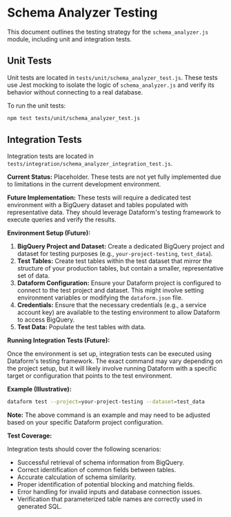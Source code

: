 # Schema Analyzer Testing

This document outlines the testing strategy for the `schema_analyzer.js` module, including unit and integration tests.

## Unit Tests

Unit tests are located in `tests/unit/schema_analyzer_test.js`. These tests use Jest mocking to isolate the logic of `schema_analyzer.js` and verify its behavior without connecting to a real database.

To run the unit tests:

```bash
npm test tests/unit/schema_analyzer_test.js
```

## Integration Tests

Integration tests are located in `tests/integration/schema_analyzer_integration_test.js`.

**Current Status:** Placeholder.  These tests are not yet fully implemented due to limitations in the current development environment.

**Future Implementation:** These tests will require a dedicated test environment with a BigQuery dataset and tables populated with representative data. They should leverage Dataform's testing framework to execute queries and verify the results.

**Environment Setup (Future):**

1.  **BigQuery Project and Dataset:** Create a dedicated BigQuery project and dataset for testing purposes (e.g., `your-project-testing`, `test_data`).
2.  **Test Tables:** Create test tables within the test dataset that mirror the structure of your production tables, but contain a smaller, representative set of data.
3.  **Dataform Configuration:** Ensure your Dataform project is configured to connect to the test project and dataset. This might involve setting environment variables or modifying the `dataform.json` file.
4.  **Credentials:** Ensure that the necessary credentials (e.g., a service account key) are available to the testing environment to allow Dataform to access BigQuery.
5. **Test Data:** Populate the test tables with data.

**Running Integration Tests (Future):**

Once the environment is set up, integration tests can be executed using Dataform's testing framework. The exact command may vary depending on the project setup, but it will likely involve running Dataform with a specific target or configuration that points to the test environment.

**Example (Illustrative):**

```bash
dataform test --project=your-project-testing --dataset=test_data
```

**Note:** The above command is an example and may need to be adjusted based on your specific Dataform project configuration.

**Test Coverage:**

Integration tests should cover the following scenarios:

*   Successful retrieval of schema information from BigQuery.
*   Correct identification of common fields between tables.
*   Accurate calculation of schema similarity.
*   Proper identification of potential blocking and matching fields.
*   Error handling for invalid inputs and database connection issues.
*   Verification that parameterized table names are correctly used in generated SQL.